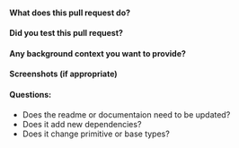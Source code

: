#### What does this pull request do?
#### Did you test this pull request?
#### Any background context you want to provide?
#### Screenshots (if appropriate)
#### Questions:
- Does the readme or documentaion need to be updated?
- Does it add new dependencies?
- Does it change primitive or base types?
